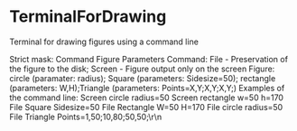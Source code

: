 # TerminalForDrawing
Terminal for drawing figures using a command line

  Strict mask: Command Figure Parameters 
            Command: File - Preservation of the figure to the disk; Screen - Figure output only on the screen 
            Figure: circle (paramater: radius); Square (parameters: Sidesize=50); rectangle (parameters: W,H);Triangle (parameters: Points=X,Y;X,Y;X,Y;)
            Examples of the command line:
                Screen circle radius=50
                Screen rectangle w=50 h=170
                File Square Sidesize=50
                File Rectangle W=50 H=170
                File circle radius=50
                File Triangle Points=1,50;10,80;50,50;\r\n
